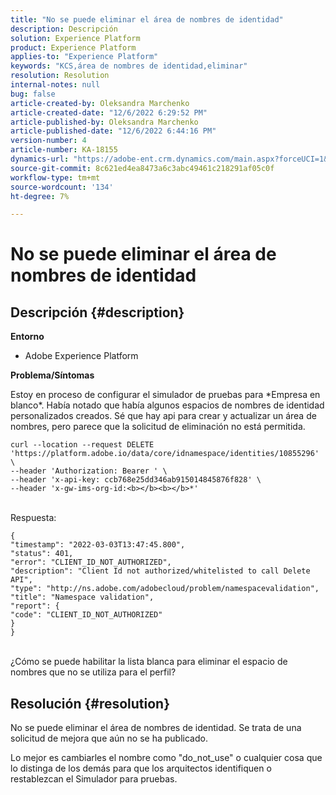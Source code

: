 ```yaml
---
title: "No se puede eliminar el área de nombres de identidad"
description: Descripción
solution: Experience Platform
product: Experience Platform
applies-to: "Experience Platform"
keywords: "KCS,área de nombres de identidad,eliminar"
resolution: Resolution
internal-notes: null
bug: false
article-created-by: Oleksandra Marchenko
article-created-date: "12/6/2022 6:29:52 PM"
article-published-by: Oleksandra Marchenko
article-published-date: "12/6/2022 6:44:16 PM"
version-number: 4
article-number: KA-18155
dynamics-url: "https://adobe-ent.crm.dynamics.com/main.aspx?forceUCI=1&pagetype=entityrecord&etn=knowledgearticle&id=1b2da7f4-9375-ed11-81ab-6045bd0061cb"
source-git-commit: 8c621ed4ea8473a6c3abc49461c218291af05c0f
workflow-type: tm+mt
source-wordcount: '134'
ht-degree: 7%

---
```


# No se puede eliminar el área de nombres de identidad

## Descripción {#description}


<b>Entorno</b>

- Adobe Experience Platform

<b>Problema/Síntomas</b>

Estoy en proceso de configurar el simulador de pruebas para \*Empresa en blanco\*. Había notado que había algunos espacios de nombres de identidad personalizados creados. Sé que hay api para crear y actualizar un área de nombres, pero parece que la solicitud de eliminación no está permitida.


```
curl --location --request DELETE 'https://platform.adobe.io/data/core/idnamespace/identities/10855296' \
--header 'Authorization: Bearer ' \
--header 'x-api-key: ccb768e25dd346ab915014845876f828' \
--header 'x-gw-ims-org-id:<b></b><b></b>*'
```


<br>Respuesta:


```
{
"timestamp": "2022-03-03T13:47:45.800",
"status": 401,
"error": "CLIENT_ID_NOT_AUTHORIZED",
"description": "Client Id not authorized/whitelisted to call Delete API",
"type": "http://ns.adobe.com/adobecloud/problem/namespacevalidation",
"title": "Namespace validation",
"report": {
"code": "CLIENT_ID_NOT_AUTHORIZED"
}
}
```


<br>¿Cómo se puede habilitar la lista blanca para eliminar el espacio de nombres que no se utiliza para el perfil?



## Resolución {#resolution}


No se puede eliminar el área de nombres de identidad. Se trata de una solicitud de mejora que aún no se ha publicado.

Lo mejor es cambiarles el nombre como &quot;do_not_use&quot; o cualquier cosa que lo distinga de los demás para que los arquitectos identifiquen o restablezcan el Simulador para pruebas.
